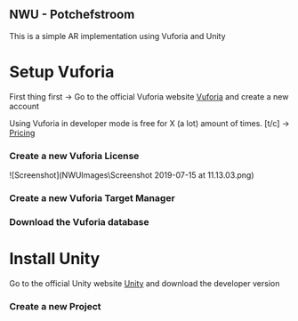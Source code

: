 ## NWU - Potchefstroom

This is a simple AR implementation using Vuforia and Unity

# Setup Vuforia

First thing first -> Go to the official Vuforia website [Vuforia](https://developer.vuforia.com/) and create a new account

Using Vuforia in developer mode is free for X (a lot) amount of times. [t/c] -> [Pricing](https://library.vuforia.com/content/vuforia-library/en/articles/FAQ/Pricing-and-Deployment-Plans.html)

### Create a new Vuforia License

![Screenshot](NWUImages⁩\Screenshot 2019-07-15 at 11.13.03.png)

### Create a new Vuforia Target Manager

### Download the Vuforia database

# Install Unity

Go to the official Unity website [Unity](https://unity3d.com/get-unity/download) and download the developer version

### Create a new Project

